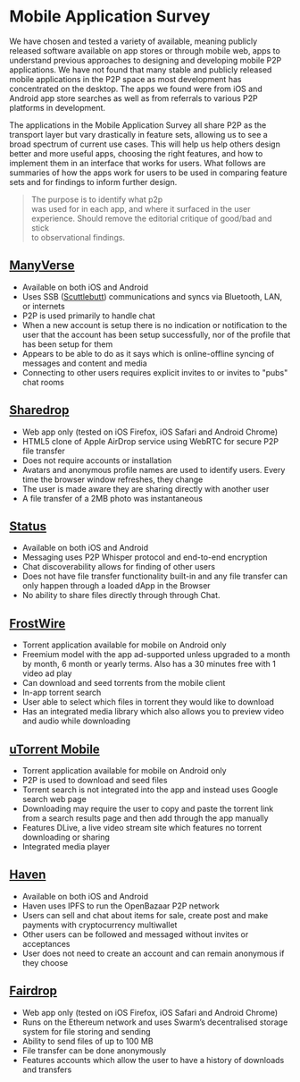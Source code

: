 # Mobile Application Survey

We have chosen and tested a variety of available, meaning publicly released software available on app stores or through mobile web, apps to understand previous approaches to designing and developing mobile P2P applications. We have not found that many stable and publicly released mobile applications in the P2P space as most development has concentrated on the desktop. The apps we found were from iOS and Android app store searches as well as from referrals to various P2P platforms in development.

The applications in the Mobile Application Survey all share P2P as the transport layer but vary drastically in feature sets, allowing us to see a broad spectrum of current use cases. This will help us help others design better and more useful apps, choosing the right features, and how to implement them in an interface that works for users. What follows are summaries of how the apps work for users to be used in comparing feature sets and for findings to inform further design.

> The purpose is to identify what p2p  
> was used for in each app, and where it surfaced in the user  
> experience. Should remove the editorial critique of good/bad and stick  
> to observational findings.

## [ManyVerse](manyverse.md)

* Available on both iOS and Android
* Uses SSB \([Scuttlebutt](https://www.scuttlebutt.nz)\) communications and syncs via Bluetooth, LAN, or internets
* P2P is used primarily to handle chat
* When a new account is setup there is no indication or notification to the user that the account has been setup successfully, nor of the profile that has been setup for them
* Appears to be able to do as it says which is online-offline syncing of messages and content and media
* Connecting to other users requires explicit invites to or invites to "pubs" chat rooms

## [Sharedrop](sharedrop.io.md)

* Web app only \(tested on iOS Firefox, iOS Safari and Android Chrome\)
* HTML5 clone of Apple AirDrop service using WebRTC for secure P2P file transfer
* Does not require accounts or installation
* Avatars and anonymous profile names are used to identify users. Every time the browser window refreshes, they change
* The user is made aware they are sharing directly with another user
* A file transfer of a 2MB photo was instantaneous

## [Status](status.md)

* Available on both iOS and Android
* Messaging uses P2P Whisper protocol and end-to-end encryption
* Chat discoverability allows for finding of other users
* Does not have file transfer functionality built-in and any file transfer can only happen through a loaded dApp in the Browser 
* No ability to share files directly through through Chat.

## [FrostWire](frostwire.md)

* Torrent application available for mobile on Android only
* Freemium model with the app ad-supported unless upgraded to a month by month, 6 month or yearly terms. Also has a 30 minutes free with 1 video ad play
* Can download and seed torrents from the mobile client
* In-app torrent search
* User able to select which files in torrent they would like to download
* Has an integrated media library which also allows you to preview video and audio while downloading

## [uTorrent Mobile](utorrent-mobile.md)

* Torrent application available for mobile on Android only
* P2P is used to download and seed files
* Torrent search is not integrated into the app and instead uses Google search web page
* Downloading may require the user to copy and paste the torrent link from a search results page and then add through the app manually
* Features DLive, a live video stream site which features no torrent downloading or sharing
* Integrated media player

## [Haven](haven.md)

* Available on both iOS and Android
* Haven uses IPFS to run the OpenBazaar P2P network
* Users can sell and chat about items for sale, create post and make payments with cryptocurrency multiwallet
* Other users can be followed and messaged without invites or acceptances
* User does not need to create an account and can remain anonymous if they choose

## [Fairdrop](fairdrop.md)

* Web app only \(tested on iOS Firefox, iOS Safari and Android Chrome\)
* Runs on the Ethereum network and uses Swarm’s decentralised storage system for file storing and sending
* Ability to send files of up to 100 MB
* File transfer can be done anonymously
* Features accounts which allow the user to have a history of downloads and transfers

